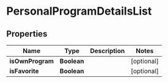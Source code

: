 # PersonalProgramDetailsList

## Properties
Name | Type | Description | Notes
------------ | ------------- | ------------- | -------------
**isOwnProgram** | **Boolean** |  |  [optional]
**isFavorite** | **Boolean** |  |  [optional]
